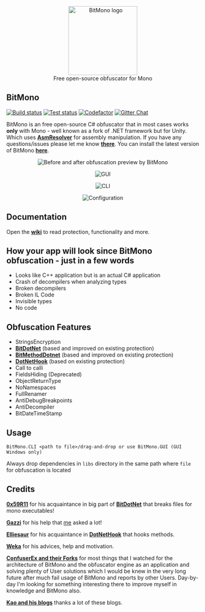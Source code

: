<p align="center">
  <img src="https://raw.githubusercontent.com/sunnamed434/BitMono/main/resources/logo/BitMonoLogo.png" alt="BitMono logo" width="180" /><br>
  Free open-source obfuscator for Mono<br>
</p>

## BitMono
[![Build status][image_build]][build]
[![Test status][image_test]][test]
[![Codefactor][image_codefactor]][codefactor]
[![Gitter Chat][image_gitter]][gitter]

BitMono is an free open-source C# obfuscator that in most cases works **only** with Mono - well known as a fork of .NET framework but for Unity. Which uses **[AsmResolver](https://github.com/Washi1337/AsmResolver)** for assembly manipulation. If you have any questions/issues please let me know **[there](https://github.com/sunnamed434/BitMono/issues)**. You can install the latest version of BitMono **[here](https://github.com/sunnamed434/BitMono/releases)**.

<p align="center">
<img src="https://raw.githubusercontent.com/sunnamed434/BitMono/main/resources/images/preview/before-after.png"
  alt="Before and after obfuscation preview by BitMono"
</p>

<p align="center">
<img src="https://raw.githubusercontent.com/sunnamed434/BitMono/main/resources/images/preview/GUI.png"
  alt="GUI"
</p>

<p align="center">
<img src="https://raw.githubusercontent.com/sunnamed434/BitMono/main/resources/images/preview/CLI.png"
  alt="CLI"
</p>

<p align="center">
<img src="https://raw.githubusercontent.com/sunnamed434/BitMono/main/resources/images/preview/configuration.png"
  alt="Configuration"
</p>

## Documentation 
Open the **[wiki](https://github.com/sunnamed434/BitMono/wiki)** to read protection, functionality and more.

## How your app will look since BitMono obfuscation - just in a few words
* Looks like C++ application but is an actual C# application
* Crash of decompilers when analyzing types
* Broken decompilers
* Broken IL Code
* Invisible types
* No code 

## Obfuscation Features
* StringsEncryption
* **[BitDotNet](https://github.com/0x59R11/BitDotNet)** (based and improved on existing protection)
* **[BitMethodDotnet](https://github.com/sunnamed434/BitMethodDotnet)** (based and improved on existing protection)
* **[DotNetHook](https://github.com/Elliesaur/DotNetHook)** (based on existing protection)
* Call to calli
* FieldsHiding (Deprecated)
* ObjectReturnType
* NoNamespaces
* FullRenamer
* AntiDebugBreakpoints
* AntiDecompiler
* BitDateTimeStamp

## Usage
`BitMono.CLI <path to file>/drag-and-drop or use BitMono.GUI (GUI Windows only)`

Always drop dependencies in `libs` directory in the same path where `file` for obfuscation is located

Credits
-------
**[0x59R11](https://github.com/0x59R11)** for his acquaintance in big part of **[BitDotNet](https://github.com/0x59R11/BitDotNet)** that breaks files for mono executables!

**[Gazzi](https://github.com/GazziFX)** for his help that [me](https://github.com/sunnamed434) asked a lot!

**[Elliesaur](https://github.com/Elliesaur)** for his acquaintance in **[DotNetHook](https://github.com/Elliesaur/DotNetHook)** that hooks methods.

**[Weka](https://github.com/sasharumega)** for his advices, help and motivation. 

**[ConfuserEx and their Forks](https://github.com/yck1509/ConfuserEx)** for most things that I watched for the architecture of BitMono and the obfuscator engine as an application and solving plenty of User solutions which I would be knew in the very long future after much fail usage of BitMono and reports by other Users. Day-by-day I'm looking for something interesting there to improve myself in knowledge and BitMono also.

**[Kao and his blogs](https://lifeinhex.com/)** thanks a lot of these blogs.

[build]: https://ci.appveyor.com/project/sunnamed434/bitmono
[test]: https://ci.appveyor.com/project/sunnamed434/bitmono/branch/main/tests
[codefactor]: https://www.codefactor.io/repository/github/sunnamed434/bitmono/overview/main
[gitter]: https://gitter.im/BitMonoSpeech/community?utm_source=badge&utm_medium=badge&utm_campaign=pr-badge&utm_content=badge

[image_build]: https://ci.appveyor.com/api/projects/status/8jh35hfno6riq25j?svg=true&style=plastic
[image_test]: https://img.shields.io/appveyor/tests/sunnamed434/bitmono/main?style=plastic
[image_codefactor]: https://www.codefactor.io/repository/github/sunnamed434/bitmono/badge/main
[image_gitter]: https://badges.gitter.im/BitMonoSpeech/community.svg?style=plastic